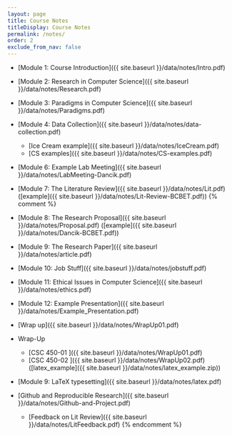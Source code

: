 ```yaml
---
layout: page
title: Course Notes 
titleDisplay: Course Notes
permalink: /notes/
order: 2
exclude_from_nav: false
---
```


* [Module 1: Course Introduction]({{ site.baseurl }}/data/notes/Intro.pdf)
* [Module 2: Research in Computer Science]({{ site.baseurl }}/data/notes/Research.pdf)
* [Module 3: Paradigms in Computer Science]({{ site.baseurl }}/data/notes/Paradigms.pdf)
* [Module 4: Data Collection]({{ site.baseurl }}/data/notes/data-collection.pdf)
    * [Ice Cream example]({{ site.baseurl }}/data/notes/IceCream.pdf)
    * [CS examples]({{ site.baseurl }}/data/notes/CS-examples.pdf)
* [Module 6: Example Lab Meeting]({{ site.baseurl }}/data/notes/LabMeeting-Dancik.pdf)
* [Module 7: The Literature Review]({{ site.baseurl }}/data/notes/Lit.pdf) 
([example]({{ site.baseurl }}/data/notes/Lit-Review-BCBET.pdf))
{% comment %} 
* [Module 8: The Research Proposal]({{ site.baseurl }}/data/notes/Proposal.pdf) 
([example]({{ site.baseurl }}/data/notes/Dancik-BCBET.pdf))
* [Module 9: The Research Paper]({{ site.baseurl }}/data/notes/article.pdf) 
* [Module 10: Job Stuff]({{ site.baseurl }}/data/notes/jobstuff.pdf) 
* [Module 11: Ethical Issues in Computer Science]({{ site.baseurl }}/data/notes/ethics.pdf)
* [Module 12: Example Presentation]({{ site.baseurl }}/data/notes/Example_Presentation.pdf)
* [Wrap up]({{ site.baseurl }}/data/notes/WrapUp01.pdf)

* Wrap-Up
    * [CSC 450-01 ]({{ site.baseurl }}/data/notes/WrapUp01.pdf) 
    * [CSC 450-02 ]({{ site.baseurl }}/data/notes/WrapUp02.pdf) 
([latex_example]({{ site.baseurl }}/data/notes/latex_example.zip)) 
* [Module 9: LaTeX typesetting]({{ site.baseurl }}/data/notes/latex.pdf) 
* [Github and Reproducible Research]({{ site.baseurl }}/data/notes/Github-and-Project.pdf) 
    * [Feedback on Lit Review]({{ site.baseurl }}/data/notes/LitFeedback.pdf) 
{% endcomment %}
